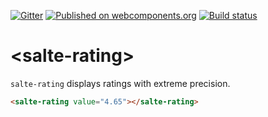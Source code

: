 [![Gitter](https://badges.gitter.im/salte-io/salte-rating.svg)](https://gitter.im/salte-io/salte-rating?utm_source=badge&utm_medium=badge&utm_campaign=pr-badge)
[![Published on webcomponents.org](https://img.shields.io/badge/webcomponents.org-published-blue.svg)](https://www.webcomponents.org/element/salte-io/salte-rating)
[![Build status](https://travis-ci.org/salte-io/salte-rating.svg?branch=master)](https://travis-ci.org/salte-io/salte-rating)

# \<salte-rating\>

`salte-rating` displays ratings with extreme precision.

<!---
```
<custom-element-demo>
  <template>
    <script src="../webcomponentsjs/webcomponents-lite.js"></script>
    <link rel="import" href="salte-rating.html">
    <style>
      body {
        font-family: 'Roboto', 'Noto', sans-serif;
      }
    </style>
    <next-code-block></next-code-block>
  </template>
</custom-element-demo>
```
-->
```html
<salte-rating value="4.65"></salte-rating>
```
